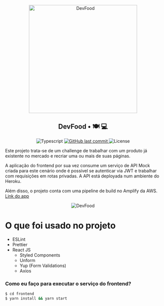 <p align="center">
<img src="https://imgur.com/MgXLbxy.png" width="350" title="DevFood">
</p>

<h2 align="center">
  DevFood • 🍽 💻
</h2>

<p align="center">
  <img alt="Typescript" src="https://img.shields.io/npm/types/typescript?color=lightgrey&labelColor=000000">
  
  <a href="https://github.com/fauzerjunnior/go-barber/commits/master">
    <img alt="GitHub last commit" src="https://img.shields.io/github/last-commit/fauzerjunnior/go-barber?color=lightgrey&labelColor=000000">
  </a>

  <img alt="License" src="https://img.shields.io/badge/license-MIT-grey?color=lightgrey&labelColor=000000">
</p>

<p>Este projeto trata-se de um challenge de trabalhar com um produto já existente no mercado e recriar uma ou mais de suas páginas.</p>
<p>A aplicação do frontend por sua vez consume um serviço de API Mock criada para este cenário onde é possível se autenticar via JWT e trabalhar com requisições em rotas privadas. A API está deployada num ambiente do Heroku.</p>

Além disso, o projeto conta com uma pipeline de build no Amplify da AWS.
<a href="https://bit.ly/3v35dKV">Link do app</a>

<p align="center">
<img src="https://imgur.com/9Mkwwtw.png" title="DevFood">
</p>

# O que foi usado no projeto
  - ESLint
  - Prettier
  - React JS
    - Styled Components
    - Unform
    - Yup (Form Validations)
    - Axios

### Como eu faço para executar o serviço do frontend?

```sh
$ cd frontend
$ yarn install && yarn start
```
